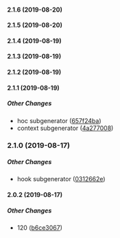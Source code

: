 #### 2.1.6 (2019-08-20)

#### 2.1.5 (2019-08-20)

#### 2.1.4 (2019-08-19)

#### 2.1.3 (2019-08-19)

#### 2.1.2 (2019-08-19)

#### 2.1.1 (2019-08-19)

##### Other Changes

* hoc subgenerator ([657f24ba](https://github.com/ElectronHacked/nextjs-typescript-antd/commit/657f24ba25d2f422e2055d9c332bc01e437eef47))
* context subgenerator ([4a277008](https://github.com/ElectronHacked/nextjs-typescript-antd/commit/4a277008a45b814a8b45576cfd4246520357ee4a))

### 2.1.0 (2019-08-17)

##### Other Changes

* hook subgenerator ([0312662e](https://github.com/ElectronHacked/nextjs-typescript-antd/commit/0312662e71c4649577d869550addb168631a06af))

#### 2.0.2 (2019-08-17)

##### Other Changes

*  120 ([b6ce3067](https://github.com/ElectronHacked/nextjs-typescript-antd/commit/b6ce3067eb612164b602b99d238a54bddb961ca6))

